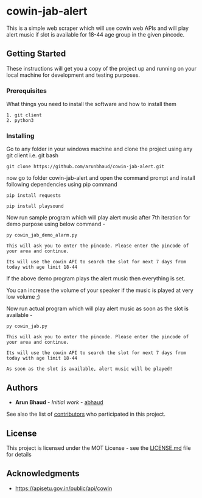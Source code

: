 # cowin-jab-alert

This is a simple web scraper which will use cowin web APIs and will play alert music if slot is available for 18-44 age group in the given pincode.

## Getting Started

These instructions will get you a copy of the project up and running on your local machine for development and testing purposes.

### Prerequisites

What things you need to install the software and how to install them

```
1. git client
2. python3
```

### Installing

Go to any folder in your windows machine and clone the project using any git client i.e. git bash

```
git clone https://github.com/arunbhaud/cowin-jab-alert.git
```

now go to folder cowin-jab-alert and open the command prompt and install following dependencies using pip command

```
pip install requests

pip install playsound
```

Now run sample program which will play alert music after 7th iteration for demo purpose using below command -

```
py cowin_jab_demo_alarm.py

This will ask you to enter the pincode. Please enter the pincode of your area and continue.

Its will use the cowin API to search the slot for next 7 days from today with age limit 18-44

```

If the above demo program plays the alert music then everything is set. 

You can increase the volume of your speaker if the music is played at very low volume ;)


Now run actual program which will play alert music as soon as the slot is available -

```
py cowin_jab.py

This will ask you to enter the pincode. Please enter the pincode of your area and continue.

Its will use the cowin API to search the slot for next 7 days from today with age limit 18-44

As soon as the slot is available, alert music will be played!
```

## Authors

* **Arun Bhaud** - *Initial work* - [abhaud](https://github.com/arunbhaud)

See also the list of [contributors](https://github.com/arunbhaud/cowin-jab-alert/graphs/contributors) who participated in this project.

## License

This project is licensed under the MOT License - see the [LICENSE.md](LICENSE.md) file for details

## Acknowledgments

* https://apisetu.gov.in/public/api/cowin

